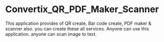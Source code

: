 # Convertix_QR_PDF_Maker_Scanner
This application provides of QR create, Bar code create, PDF maker &amp; scanner also. you can create these all services. Anyone can use this application. anyone can scan image to text.
